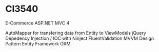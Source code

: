 CI3540
======

E-Commerce ASP.NET MVC 4

AutoMapper for transfering data from Entity to ViewModels
jQuery
Depedency Injection / IOC with Ninject
FluentValidation
MVVM Design Pattern
Entity Framework ORM
